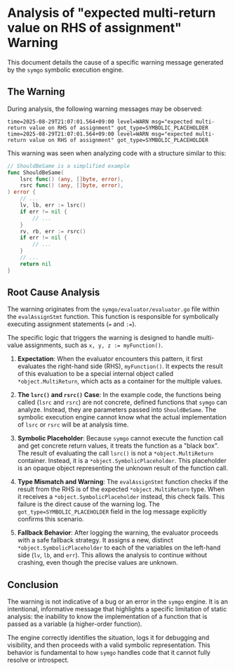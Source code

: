 # Analysis of "expected multi-return value on RHS of assignment" Warning

This document details the cause of a specific warning message generated by the `symgo` symbolic execution engine.

## The Warning

During analysis, the following warning messages may be observed:

```log
time=2025-08-29T21:07:01.564+09:00 level=WARN msg="expected multi-return value on RHS of assignment" got_type=SYMBOLIC_PLACEHOLDER
time=2025-08-29T21:07:01.564+09:00 level=WARN msg="expected multi-return value on RHS of assignment" got_type=SYMBOLIC_PLACEHOLDER
```

This warning was seen when analyzing code with a structure similar to this:

```go
// ShouldBeSame is a simplified example
func ShouldBeSame(
	lsrc func() (any, []byte, error),
	rsrc func() (any, []byte, error),
) error {
	// ...
	lv, lb, err := lsrc()
	if err != nil {
		// ...
	}
	rv, rb, err := rsrc()
	if err != nil {
		// ...
	}
    // ...
	return nil
}
```

## Root Cause Analysis

The warning originates from the `symgo/evaluator/evaluator.go` file within the `evalAssignStmt` function. This function is responsible for symbolically executing assignment statements (`=` and `:=`).

The specific logic that triggers the warning is designed to handle multi-value assignments, such as `x, y, z := myFunction()`.

1.  **Expectation**: When the evaluator encounters this pattern, it first evaluates the right-hand side (RHS), `myFunction()`. It expects the result of this evaluation to be a special internal object called `*object.MultiReturn`, which acts as a container for the multiple values.

2.  **The `lsrc()` and `rsrc()` Case**: In the example code, the functions being called (`lsrc` and `rsrc`) are not concrete, defined functions that `symgo` can analyze. Instead, they are parameters passed into `ShouldBeSame`. The symbolic execution engine cannot know what the actual implementation of `lsrc` or `rsrc` will be at analysis time.

3.  **Symbolic Placeholder**: Because `symgo` cannot execute the function call and get concrete return values, it treats the function as a "black box". The result of evaluating the call `lsrc()` is not a `*object.MultiReturn` container. Instead, it is a `*object.SymbolicPlaceholder`. This placeholder is an opaque object representing the unknown result of the function call.

4.  **Type Mismatch and Warning**: The `evalAssignStmt` function checks if the result from the RHS is of the expected `*object.MultiReturn` type. When it receives a `*object.SymbolicPlaceholder` instead, this check fails. This failure is the direct cause of the warning log. The `got_type=SYMBOLIC_PLACEHOLDER` field in the log message explicitly confirms this scenario.

5.  **Fallback Behavior**: After logging the warning, the evaluator proceeds with a safe fallback strategy. It assigns a new, distinct `*object.SymbolicPlaceholder` to each of the variables on the left-hand side (`lv`, `lb`, and `err`). This allows the analysis to continue without crashing, even though the precise values are unknown.

## Conclusion

The warning is not indicative of a bug or an error in the `symgo` engine. It is an intentional, informative message that highlights a specific limitation of static analysis: the inability to know the implementation of a function that is passed as a variable (a higher-order function).

The engine correctly identifies the situation, logs it for debugging and visibility, and then proceeds with a valid symbolic representation. This behavior is fundamental to how `symgo` handles code that it cannot fully resolve or introspect.
